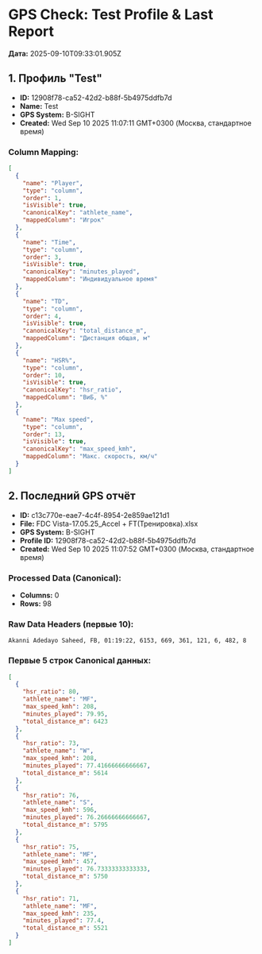 # GPS Check: Test Profile & Last Report

**Дата:** 2025-09-10T09:33:01.905Z

## 1. Профиль "Test"
- **ID:** 12908f78-ca52-42d2-b88f-5b4975ddfb7d
- **Name:** Test
- **GPS System:** B-SIGHT
- **Created:** Wed Sep 10 2025 11:07:11 GMT+0300 (Москва, стандартное время)

### Column Mapping:
```json
[
  {
    "name": "Player",
    "type": "column",
    "order": 1,
    "isVisible": true,
    "canonicalKey": "athlete_name",
    "mappedColumn": "Игрок"
  },
  {
    "name": "Time",
    "type": "column",
    "order": 3,
    "isVisible": true,
    "canonicalKey": "minutes_played",
    "mappedColumn": "Индивидуальное время"
  },
  {
    "name": "TD",
    "type": "column",
    "order": 4,
    "isVisible": true,
    "canonicalKey": "total_distance_m",
    "mappedColumn": "Дистанция общая, м"
  },
  {
    "name": "HSR%",
    "type": "column",
    "order": 10,
    "isVisible": true,
    "canonicalKey": "hsr_ratio",
    "mappedColumn": "ВиБ, %"
  },
  {
    "name": "Max speed",
    "type": "column",
    "order": 13,
    "isVisible": true,
    "canonicalKey": "max_speed_kmh",
    "mappedColumn": "Макс. скорость, км/ч"
  }
]
```

## 2. Последний GPS отчёт
- **ID:** c13c770e-eae7-4c4f-8954-2e859ae121d1
- **File:** FDC Vista-17.05.25_Accel + FT(Тренировка).xlsx
- **GPS System:** B-SIGHT
- **Profile ID:** 12908f78-ca52-42d2-b88f-5b4975ddfb7d
- **Created:** Wed Sep 10 2025 11:07:52 GMT+0300 (Москва, стандартное время)

### Processed Data (Canonical):
- **Columns:** 0
- **Rows:** 98

### Raw Data Headers (первые 10):
```
Akanni Adedayo Saheed, FB, 01:19:22, 6153, 669, 361, 121, 6, 482, 8
```

### Первые 5 строк Canonical данных:
```json
[
  {
    "hsr_ratio": 80,
    "athlete_name": "MF",
    "max_speed_kmh": 208,
    "minutes_played": 79.95,
    "total_distance_m": 6423
  },
  {
    "hsr_ratio": 73,
    "athlete_name": "W",
    "max_speed_kmh": 208,
    "minutes_played": 77.41666666666667,
    "total_distance_m": 5614
  },
  {
    "hsr_ratio": 76,
    "athlete_name": "S",
    "max_speed_kmh": 596,
    "minutes_played": 76.26666666666667,
    "total_distance_m": 5795
  },
  {
    "hsr_ratio": 75,
    "athlete_name": "MF",
    "max_speed_kmh": 457,
    "minutes_played": 76.73333333333333,
    "total_distance_m": 5750
  },
  {
    "hsr_ratio": 71,
    "athlete_name": "MF",
    "max_speed_kmh": 235,
    "minutes_played": 77.4,
    "total_distance_m": 5521
  }
]
```

